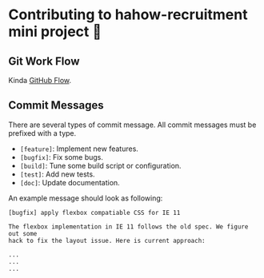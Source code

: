 # Contributing to hahow-recruitment mini project :tada:

## Git Work Flow

Kinda [GitHub Flow](https://guides.github.com/introduction/flow/).

## Commit Messages

There are several types of commit message. All commit messages must be prefixed with a type.

- `[feature]`: Implement new features.
- `[bugfix]`: Fix some bugs.
- `[build]`: Tune some build script or configuration.
- `[test]`: Add new tests.
- `[doc]`: Update documentation.

An example message should look as following:

```
[bugfix] apply flexbox compatiable CSS for IE 11

The flexbox implementation in IE 11 follows the old spec. We figure out some
hack to fix the layout issue. Here is current approach:

...
...
...
```

